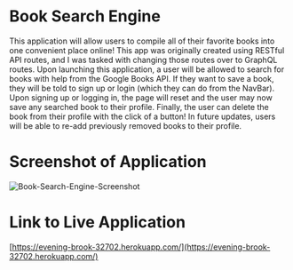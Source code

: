 # Book Search Engine

This application will allow users to compile all of their favorite books into one convenient place online! This app was originally created using RESTful API routes, and I was tasked with changing those routes over to GraphQL routes. Upon launching this application, a user will be allowed to search for books with help from the Google Books API. If they want to save a book, they will be told to sign up or login (which they can do from the NavBar). Upon signing up or logging in, the page will reset and the user may now save any searched book to their profile. Finally, the user can delete the book from their profile with the click of a button! In future updates, users will be able to re-add previously removed books to their profile.

# Screenshot of Application

![Book-Search-Engine-Screenshot](https://user-images.githubusercontent.com/83373330/137666094-d55f9985-012e-4b16-b96e-4b8572f274d8.png)

# Link to Live Application

[https://evening-brook-32702.herokuapp.com/](https://evening-brook-32702.herokuapp.com/)